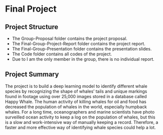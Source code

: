 # Final Project

## Project Structure 
* The Group-Proposal folder contains the project proposal.
* The Final-Group-Project-Report folder contains the project report.
* The Final-Group-Presentation folder contains the presentation slides.
* The Code folder contains all codes of the project.
* Due to I am the only member in the group, there is no individual report.

## Project Summary
The project is to build a deep learning model to identify different whale species by recognizing the shape of whales’ tails and unique markings found in footage using over 25,000 images stored in a database called Happy Whale. The human activity of killing whales for oil and food has decreased the population of whales in the world, especially humpback whales. For a long time, oceanographers and marine scientists have photo surveilled ocean activity to keep a log on the population of whales, but this is a slow and work-intensive way of manually keeping a record. Therefore, a faster and more effective way of identifying whale species could help a lot. 
